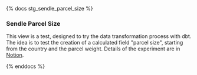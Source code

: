 {% docs stg_sendle_parcel_size %}

### Sendle Parcel Size

This view is a test, designed to try the data transformation process with dbt.
The idea is to test the creation of a calculated field "parcel size",
starting from the country and the parcel weight. Details of the experiment are in [Notion](https://www.notion.so/sendle2/Trial-Transformations-08be9ad035b84e3e80f9da10277cb832#2251d0b94d3641d0ada6b650877d10bc).

{% enddocs %}
